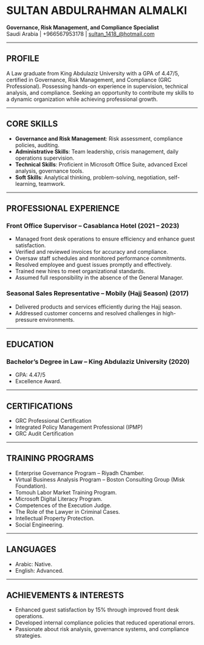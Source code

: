 # SULTAN ABDULRAHMAN ALMALKI  
**Governance, Risk Management, and Compliance Specialist**  
Saudi Arabia | +966567953178 | sultan_1418_@hotmail.com  

---

## **PROFILE**  
A Law graduate from King Abdulaziz University with a GPA of 4.47/5, certified in Governance, Risk Management, and Compliance (GRC Professional). Possessing hands-on experience in supervision, technical analysis, and compliance. Seeking an opportunity to contribute my skills to a dynamic organization while achieving professional growth.  

---

## **CORE SKILLS**  
- **Governance and Risk Management**: Risk assessment, compliance policies, auditing.  
- **Administrative Skills**: Team leadership, crisis management, daily operations supervision.  
- **Technical Skills**: Proficient in Microsoft Office Suite, advanced Excel analysis, governance tools.  
- **Soft Skills**: Analytical thinking, problem-solving, negotiation, self-learning, teamwork.  

---

## **PROFESSIONAL EXPERIENCE**  

### **Front Office Supervisor – Casablanca Hotel** (2021 – 2023)  
- Managed front desk operations to ensure efficiency and enhance guest satisfaction.  
- Verified and reviewed invoices for accuracy and compliance.  
- Oversaw staff schedules and monitored performance commitments.  
- Resolved employee and guest issues promptly and effectively.  
- Trained new hires to meet organizational standards.  
- Assumed full responsibility in the absence of the General Manager.  

### **Seasonal Sales Representative – Mobily (Hajj Season)** (2017)  
- Delivered products and services efficiently during the Hajj season.  
- Addressed customer concerns and resolved challenges in high-pressure environments.  

---

## **EDUCATION**  
### **Bachelor’s Degree in Law** – King Abdulaziz University (2020)  
- GPA: 4.47/5  
- Excellence Award.  

---

## **CERTIFICATIONS**  
- GRC Professional Certification  
- Integrated Policy Management Professional (IPMP)  
- GRC Audit Certification  

---

## **TRAINING PROGRAMS**  
- Enterprise Governance Program – Riyadh Chamber.  
- Virtual Business Analysis Program – Boston Consulting Group (Misk Foundation).  
- Tomouh Labor Market Training Program.  
- Microsoft Digital Literacy Program.  
- Competences of the Execution Judge.  
- The Role of the Lawyer in Criminal Cases.  
- Intellectual Property Protection.  
- Social Engineering.  

---

## **LANGUAGES**  
- Arabic: Native.  
- English: Advanced.  

---

## **ACHIEVEMENTS & INTERESTS**  
- Enhanced guest satisfaction by 15% through improved front desk operations.  
- Developed internal compliance policies that reduced operational errors.  
- Passionate about risk analysis, governance systems, and compliance strategies.

